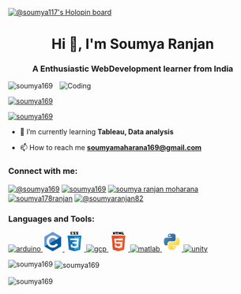 

<!--
**Soumya169/Soumya169** is a ✨ _special_ ✨ repository because its `README.md` (this file) appears on your GitHub profile.

Here are some ideas to get you started:

- 🔭 I’m currently working on ...
- 🌱 I’m currently learning ...
- 👯 I’m looking to collaborate on ...
- 🤔 I’m looking for help with ...
- 💬 Ask me about ...
- 📫 How to reach me: ...
- 😄 Pronouns: ...
- ⚡ Fun fact: ...
-->
[![@soumya117's Holopin board](https://holopin.me/soumya117)](https://holopin.io/@soumya117)
<h1 align="center">Hi 👋, I'm Soumya Ranjan</h1>
<h3 align="center">A Enthusiastic WebDevelopment learner from India</h3>
<img align="Right" alt="Coding" Width="400" src="https://camo.githubusercontent.com/cae12fddd9d6982901d82580bdf321d81fb299141098ca1c2d4891870827bf17/68747470733a2f2f6d69726f2e6d656469756d2e636f6d2f6d61782f313336302f302a37513379765349765f7430696f4a2d5a2e676966">

<p align="left"> <img src="https://komarev.com/ghpvc/?username=soumya169&label=Profile%20views&color=0e75b6&style=flat" alt="soumya169" /> </p>

<p align="left"> <a href="https://github.com/ryo-ma/github-profile-trophy"><img src="https://github-profile-trophy.vercel.app/?username=soumya169" alt="soumya169" /></a> </p>

<p align="left"> <a href="https://twitter.com/soumya169" target="blank"><img src="https://img.shields.io/twitter/follow/soumya169?logo=twitter&style=for-the-badge" alt="soumya169" /></a> </p>

- 🌱 I’m currently learning **Tableau, Data analysis**

- 📫 How to reach me **soumyamaharana169@gmail.com**

<h3 align="left">Connect with me:</h3>
<p align="left">
<a href="https://dev.to/@soumya169" target="blank"><img align="center" src="https://raw.githubusercontent.com/rahuldkjain/github-profile-readme-generator/master/src/images/icons/Social/devto.svg" alt="@soumya169" height="30" width="40" /></a>
<a href="https://twitter.com/soumya169" target="blank"><img align="center" src="https://raw.githubusercontent.com/rahuldkjain/github-profile-readme-generator/master/src/images/icons/Social/twitter.svg" alt="soumya169" height="30" width="40" /></a>
<a href="https://fb.com/soumya ranjan moharana" target="blank"><img align="center" src="https://raw.githubusercontent.com/rahuldkjain/github-profile-readme-generator/master/src/images/icons/Social/facebook.svg" alt="soumya ranjan moharana" height="30" width="40" /></a>
<a href="https://instagram.com/soumya178ranjan" target="blank"><img align="center" src="https://raw.githubusercontent.com/rahuldkjain/github-profile-readme-generator/master/src/images/icons/Social/instagram.svg" alt="soumya178ranjan" height="30" width="40" /></a>
<a href="https://www.hackerrank.com/@soumyaranjan82" target="blank"><img align="center" src="https://raw.githubusercontent.com/rahuldkjain/github-profile-readme-generator/master/src/images/icons/Social/hackerrank.svg" alt="@soumyaranjan82" height="30" width="40" /></a>
</p>

<h3 align="left">Languages and Tools:</h3>
<p align="left"> <a href="https://www.arduino.cc/" target="_blank" rel="noreferrer"> <img src="https://cdn.worldvectorlogo.com/logos/arduino-1.svg" alt="arduino" width="40" height="40"/> </a> <a href="https://www.cprogramming.com/" target="_blank" rel="noreferrer"> <img src="https://raw.githubusercontent.com/devicons/devicon/master/icons/c/c-original.svg" alt="c" width="40" height="40"/> </a> <a href="https://www.w3schools.com/css/" target="_blank" rel="noreferrer"> <img src="https://raw.githubusercontent.com/devicons/devicon/master/icons/css3/css3-original-wordmark.svg" alt="css3" width="40" height="40"/> </a> <a href="https://cloud.google.com" target="_blank" rel="noreferrer"> <img src="https://www.vectorlogo.zone/logos/google_cloud/google_cloud-icon.svg" alt="gcp" width="40" height="40"/> </a> <a href="https://www.w3.org/html/" target="_blank" rel="noreferrer"> <img src="https://raw.githubusercontent.com/devicons/devicon/master/icons/html5/html5-original-wordmark.svg" alt="html5" width="40" height="40"/> </a> <a href="https://www.mathworks.com/" target="_blank" rel="noreferrer"> <img src="https://upload.wikimedia.org/wikipedia/commons/2/21/Matlab_Logo.png" alt="matlab" width="40" height="40"/> </a> <a href="https://www.python.org" target="_blank" rel="noreferrer"> <img src="https://raw.githubusercontent.com/devicons/devicon/master/icons/python/python-original.svg" alt="python" width="40" height="40"/> </a> <a href="https://unity.com/" target="_blank" rel="noreferrer"> <img src="https://www.vectorlogo.zone/logos/unity3d/unity3d-icon.svg" alt="unity" width="40" height="40"/> </a> </p>

<p><img align="left" src="https://github-readme-stats.vercel.app/api/top-langs?username=soumya169&show_icons=true&locale=en&layout=compact" alt="soumya169" /></p>

<p>&nbsp;<img align="center" src="https://github-readme-stats.vercel.app/api?username=soumya169&show_icons=true&locale=en" alt="soumya169" /></p>

<p><img align="center" src="https://github-readme-streak-stats.herokuapp.com/?user=soumya169&" alt="soumya169" /></p>
